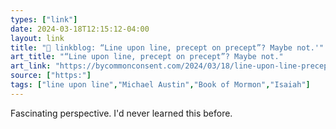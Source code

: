 ```yaml
---
types: ["link"]
date: 2024-03-18T12:15:12-04:00
layout: link
title: "🔗 linkblog: “Line upon line, precept on precept”? Maybe not.'"
art_title: "“Line upon line, precept on precept”? Maybe not."
art_link: "https://bycommonconsent.com/2024/03/18/line-upon-line-precept-on-precept-maybe-not/"
source: ["https:"]
tags: ["line upon line","Michael Austin","Book of Mormon","Isaiah"]
---
```

Fascinating perspective. I'd never learned this before.

